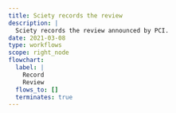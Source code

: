 ```yaml
---
title: Sciety records the review
description: |
  Sciety records the review announced by PCI.
date: 2021-03-08
type: workflows
scope: right_node
flowchart:
  label: |
    Record
    Review
  flows_to: []
  terminates: true
---
```



